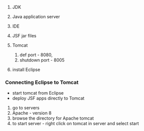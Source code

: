 1. JDK 
2. Java application server 
3. IDE 
4. JSF jar files 

1. Tomcat 
	1. def port - 8080,
	2. shutdown port - 8005 
2. install Eclipse 

### Connecting Eclipse to Tomcat 
- start tomcat from Eclipse 
- deploy JSF apps directly to Tomcat 
1. go to servers 
2. Apache - version 8 
3. browse the directory for Apache tomcat
4. to start server - right click on tomcat in server and select start 

